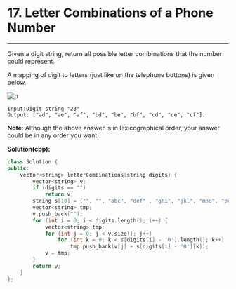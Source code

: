 # 17. Letter Combinations of a Phone Number

---

Given a digit string, return all possible letter combinations that the number could represent.

A mapping of digit to letters (just like on the telephone buttons) is given below.

![p](http://upload.wikimedia.org/wikipedia/commons/thumb/7/73/Telephone-keypad2.svg/200px-Telephone-keypad2.svg.png)

```
Input:Digit string "23"
Output: ["ad", "ae", "af", "bd", "be", "bf", "cd", "ce", "cf"].
```

**Note**:
Although the above answer is in lexicographical order, your answer could be in any order you want.

**Solution(cpp):**
```cpp
class Solution {
public:
    vector<string> letterCombinations(string digits) {
        vector<string> v;
        if (digits == "")
            return v;
        string s[10] = {"", "", "abc", "def" , "ghi", "jkl", "mno", "pqrs", "tuv", "wxyz"};
        vector<string> tmp;
        v.push_back("");
        for (int i = 0; i < digits.length(); i++) {
            vector<string> tmp;
            for (int j = 0; j < v.size(); j++) 
                for (int k = 0; k < s[digits[i] - '0'].length(); k++)
                    tmp.push_back(v[j] + s[digits[i] - '0'][k]);
            v = tmp;
        }
        return v;
    }
};
```